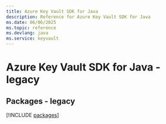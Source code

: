 ```yaml
---
title: Azure Key Vault SDK for Java
description: Reference for Azure Key Vault SDK for Java
ms.date: 06/06/2025
ms.topic: reference
ms.devlang: java
ms.service: keyvault
---
```

# Azure Key Vault SDK for Java - legacy
## Packages - legacy
[!INCLUDE [packages](key-vault-index.md)]